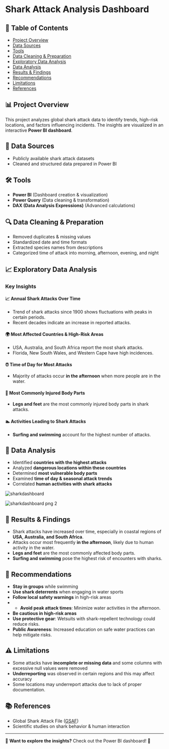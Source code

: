 # Shark Attack Analysis Dashboard

## 📌 Table of Contents
- [Project Overview](#project-overview)
- [Data Sources](#data-sources)
- [Tools](#tools)
- [Data Cleaning & Preparation](#data-cleaning--preparation)
- [Exploratory Data Analysis](#exploratory-data-analysis)
- [Data Analysis](#data-analysis)
- [Results & Findings](#results--findings)
- [Recommendations](#recommendations)
- [Limitations](#limitations)
- [References](#references)

## 📊 Project Overview
This project analyzes global shark attack data to identify trends, high-risk locations, and factors influencing incidents. The insights are visualized in an interactive **Power BI dashboard**.

## 📂 Data Sources
- Publicly available shark attack datasets
- Cleaned and structured data prepared in Power BI


## 🛠 Tools
- **Power BI** (Dashboard creation & visualization)
- **Power Query** (Data cleaning & transformation)
- **DAX (Data Analysis Expressions)** (Advanced calculations)

## 🔍 Data Cleaning & Preparation
- Removed duplicates & missing values
- Standardized date and time formats
- Extracted species names from descriptions
- Categorized time of attack into morning, afternoon, evening, and night

## 📈 Exploratory Data Analysis
### Key Insights

#### 📈 **Annual Shark Attacks Over Time**
- Trend of shark attacks since 1900 shows fluctuations with peaks in certain periods.
- Recent decades indicate an increase in reported attacks.
#### 🌍 **Most Affected Countries & High-Risk Areas**
- USA, Australia, and South Africa report the most shark attacks.
- Florida, New South Wales, and Western Cape have high incidences.
#### ⏰ **Time of Day for Most Attacks**
- Majority of attacks occur **in the afternoon** when more people are in the water.
#### 🚨 **Most Commonly Injured Body Parts**
- **Legs and feet** are the most commonly injured body parts in shark attacks.
#### 🏊 **Activities Leading to Shark Attacks**
- **Surfing and swimming** account for the highest number of attacks.

## 🔎 Data Analysis
- Identified **countries with the highest attacks**
- Analyzed **dangerous locations within these countries**
- Determined **most vulnerable body parts**
- Examined **time of day & seasonal attack trends**
- Correlated **human activities with shark attacks**
  
  

![sharkdashboard](https://github.com/user-attachments/assets/1c15e3cb-84fc-4473-ba2a-d8163db38595)


![sharkdashboard png 2](https://github.com/user-attachments/assets/499c52a4-0c0b-4373-ad8d-b08be15e7499)

## 📢 Results & Findings
- Shark attacks have increased over time, especially in coastal regions of **USA, Australia, and South Africa**.
- Attacks occur most frequently **in the afternoon**, likely due to human activity in the water.
- **Legs and feet** are the most commonly affected body parts.
- **Surfing and swimming** pose the highest risk of encounters with sharks.

  
## 🔑 Recommendations
- **Stay in groups** while swimming
- **Use shark deterrents** when engaging in water sports
- **Follow local safety warnings** in high-risk areas
- - **Avoid peak attack times**: Minimize water activities in the afternoon.
- **Be cautious in high-risk areas**
- **Use protective gear**: Wetsuits with shark-repellent technology could reduce risks.
- **Public Awareness**: Increased education on safe water practices can help mitigate risks.

## ⚠️ Limitations
- Some attacks have **incomplete or missing data** and some columns with excessive null values were removed
- **Underreporting** was observed in certain regions  and this may affect accuracy
- Some locations may underreport attacks due to lack of proper documentation.


## 📚 References
- Global Shark Attack File ([GSAF](https://www.sharkattackfile.net/))
- Scientific studies on shark behavior & human interaction

---

📌 **Want to explore the insights?** Check out the Power BI dashboard! 🚀


